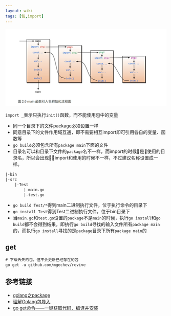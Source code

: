 ```yaml
---
layout: wiki
tags: [包,import]
---
```


![](/media/img/go/go_import.png)

`import _`表示只执行`init()`函数，而不能使用包中的变量

* 同一个目录下的文件package必须设置一样
* 同意目录下的文件作用域互通，即不需要相互import即可引用各自的变量、函数等
* `go build`必须包含所有`package main`下面的文件
* 目录名可以和目录下文件的`package`名不一样，而import的时候是使用的目录名，所以会出现import和使用的时候不一样，不过建议名称设置成一样。


```
|-bin
|-src
    |-Test
        |-main.go
        |-test.go
```

* `go build Test/*`得到main二进制执行文件，位于执行命令的目录下
* `go install Test`得到Test二进制执行文件，位于bin目录下
* 当`main.go`和`test.go`设置的`package`不是`main`的时候，执行`go install`和`go build`都不会得到结果，即执行`go build`寻找的输入文件所有`package main`的，而执行`go install`寻找的是`package`目录下所有`package main`的


## get

```shell
# 下载丢失的包，但不会更新已经存在的包
go get -u github.com/mgechev/revive
```

## 参考链接

* [golang之package](https://studygolang.com/articles/5831)
* [理解Golang包导入](https://tonybai.com/2015/03/09/understanding-import-packages/)
* [go get命令——一键获取代码、编译并安装](http://c.biancheng.net/view/123.html)
